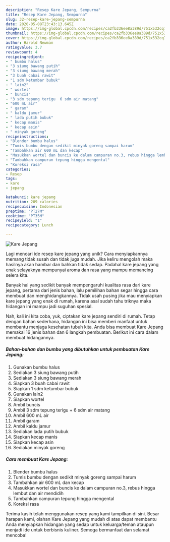 ```yaml
---
description: "Resep Kare Jepang, Sempurna"
title: "Resep Kare Jepang, Sempurna"
slug: 32-resep-kare-jepang-sempurna
date: 2020-05-08T23:43:13.645Z
image: https://img-global.cpcdn.com/recipes/ca2fb336ee8a389d/751x532cq70/kare-jepang-foto-resep-utama.jpg
thumbnail: https://img-global.cpcdn.com/recipes/ca2fb336ee8a389d/751x532cq70/kare-jepang-foto-resep-utama.jpg
cover: https://img-global.cpcdn.com/recipes/ca2fb336ee8a389d/751x532cq70/kare-jepang-foto-resep-utama.jpg
author: Harold Newman
ratingvalue: 3.7
reviewcount: 4
recipeingredient:
- " bumbu halus"
- "3 siung bawang putih"
- "3 siung bawang merah"
- "3 buah cabai rawit"
- "1 sdm ketumbar bubuk"
- " lain2"
- " wortel"
- " buncis"
- "3 sdm tepung terigu  6 sdm air matang"
- "600 mL air"
- " garam"
- " kaldu jamur"
- " lada putih bubuk"
- " kecap manis"
- " kecap asin"
- " minyak goreng"
recipeinstructions:
- "Blender bumbu halus"
- "Tumis bumbu dengan sedikit minyak goreng sampai harum"
- "Tambahkan air 600 mL dan kecap"
- "Masukkan wortel dan buncis ke dalam campuran no.3, rebus hingga lembut dan air mendidih"
- "Tambahkan campuran tepung hingga mengental"
- "Koreksi rasa"
categories:
- Resep
tags:
- kare
- jepang

katakunci: kare jepang 
nutrition: 209 calories
recipecuisine: Indonesian
preptime: "PT27M"
cooktime: "PT35M"
recipeyield: "1"
recipecategory: Lunch

---
```



![Kare Jepang](https://img-global.cpcdn.com/recipes/ca2fb336ee8a389d/751x532cq70/kare-jepang-foto-resep-utama.jpg)

Lagi mencari ide resep kare jepang yang unik? Cara menyiapkannya memang tidak susah dan tidak juga mudah. Jika keliru mengolah maka hasilnya akan hambar dan bahkan tidak sedap. Padahal kare jepang yang enak selayaknya mempunyai aroma dan rasa yang mampu memancing selera kita.



Banyak hal yang sedikit banyak mempengaruhi kualitas rasa dari kare jepang, pertama dari jenis bahan, lalu pemilihan bahan segar hingga cara membuat dan menghidangkannya. Tidak usah pusing jika mau menyiapkan kare jepang yang enak di rumah, karena asal sudah tahu triknya maka hidangan ini mampu jadi suguhan spesial.


Nah, kali ini kita coba, yuk, ciptakan kare jepang sendiri di rumah. Tetap dengan bahan sederhana, hidangan ini bisa memberi manfaat untuk membantu menjaga kesehatan tubuh kita. Anda bisa membuat Kare Jepang memakai 16 jenis bahan dan 6 langkah pembuatan. Berikut ini cara dalam membuat hidangannya.

<!--inarticleads1-->

##### Bahan-bahan dan bumbu yang dibutuhkan untuk pembuatan Kare Jepang:

1. Gunakan  bumbu halus
1. Sediakan 3 siung bawang putih
1. Sediakan 3 siung bawang merah
1. Siapkan 3 buah cabai rawit
1. Siapkan 1 sdm ketumbar bubuk
1. Gunakan  lain2
1. Siapkan  wortel
1. Ambil  buncis
1. Ambil 3 sdm tepung terigu + 6 sdm air matang
1. Ambil 600 mL air
1. Ambil  garam
1. Ambil  kaldu jamur
1. Sediakan  lada putih bubuk
1. Siapkan  kecap manis
1. Siapkan  kecap asin
1. Sediakan  minyak goreng




<!--inarticleads2-->

##### Cara membuat Kare Jepang:

1. Blender bumbu halus
1. Tumis bumbu dengan sedikit minyak goreng sampai harum
1. Tambahkan air 600 mL dan kecap
1. Masukkan wortel dan buncis ke dalam campuran no.3, rebus hingga lembut dan air mendidih
1. Tambahkan campuran tepung hingga mengental
1. Koreksi rasa




Terima kasih telah menggunakan resep yang kami tampilkan di sini. Besar harapan kami, olahan Kare Jepang yang mudah di atas dapat membantu Anda menyiapkan hidangan yang sedap untuk keluarga/teman ataupun menjadi ide untuk berbisnis kuliner. Semoga bermanfaat dan selamat mencoba!
